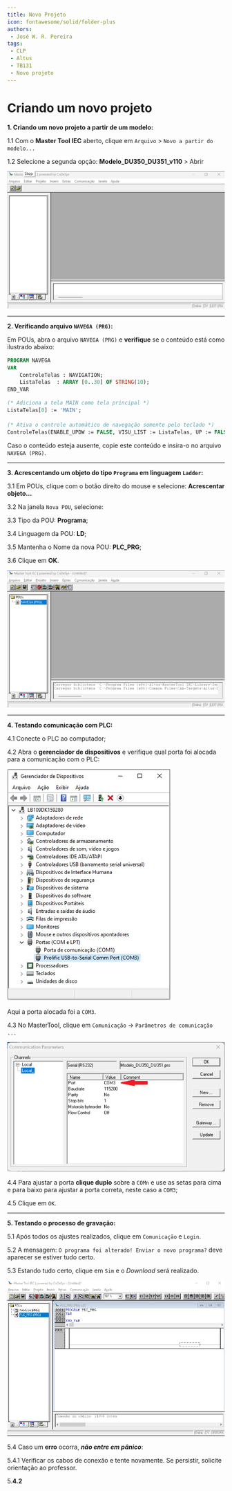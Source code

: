 ```yaml
---
title: Novo Projeto
icon: fontawesome/solid/folder-plus
authors:
 - José W. R. Pereira
tags:
 - CLP
 - Altus
 - TB131
 - Novo projeto
---
```


# Criando um novo projeto


**1. Criando um novo projeto a partir de um modelo:**

1.1 Com o **Master Tool IEC** aberto, clique em `Arquivo` > `Novo a partir do modelo...`

1.2 Selecione a segunda opção: **Modelo_DU350_DU351_v110** > Abrir

![Novo Projeto](./gif/lab1-novo.gif)

---

**2. Verificando arquivo `NAVEGA (PRG)`:**

Em POUs, abra o arquivo `NAVEGA (PRG)` e **verifique** se o conteúdo está como ilustrado abaixo:

``` Pascal
PROGRAM NAVEGA
VAR
	ControleTelas : NAVIGATION;
	ListaTelas 	: ARRAY [0..30] OF STRING(10);
END_VAR
```

``` Pascal
(* Adiciona a tela MAIN como tela principal *)
ListaTelas[0] := 'MAIN';

(* Ativa o controle automático de navegação somente pelo teclado *)
ControleTelas(ENABLE_UPDW := FALSE, VISU_LIST := ListaTelas, UP := FALSE , DOWN := FALSE);
```

Caso o conteúdo esteja ausente, copie este conteúdo e insira-o no arquivo `NAVEGA (PRG)`.

---

**3. Acrescentando um objeto do tipo `Programa` em linguagem `Ladder`:**

3.1 Em POUs, clique com o botão direito do mouse e selecione: **Acrescentar objeto...**

3.2 Na janela `Nova POU`, selecione:

3.3 Tipo da POU: **Programa**;

3.4 Linguagem da POU: **LD**;

3.5 Mantenha o Nome da nova POU: **PLC_PRG**;

3.6 Clique em **OK**.


![Acrescentar Objeto - Diagrama Ladder](./gif/lab1-add_obj-plc_prg.gif)

---

**4. Testando comunicação com PLC:**

4.1 Conecte o PLC ao computador;

4.2 Abra o **gerenciador de dispositivos** e verifique qual porta foi alocada para a comunicação com o PLC:

![Gerenciador de dispositivos - Windows](img/lab1-gerenciado_dispositivos_com3.jpeg)

Aqui a porta alocada foi a `COM3`.


4.3 No MasterTool, clique em `Comunicação` -> `Parâmetros de comunicação ...`

![Parâmetros de comunicação](img/lab1-com3.png)

4.4 Para ajustar a porta **clique duplo** sobre a `COMn` e use as setas para cima e para baixo para ajustar a porta correta, neste caso a `COM3`;

4.5 Clique em `OK`.

---

**5. Testando o processo de gravação:**

5.1 Após todos os ajustes realizados, clique em `Comunicação` e `Login`.

5.2 A mensagem: `O programa foi alterado! Enviar o novo programa?` deve aparecer se estiver tudo certo.

5.3 Estando tudo certo, clique em `Sim` e o *Download* será realizado.

![Conectando e gravando](gif/lab1-com_login.gif)

5.4 Caso um **erro** ocorra, ***não entre em pânico***:

5.4.1 Verificar os cabos de conexão e tente novamente. Se persistir, solicite orientação ao professor.

5.**4.2**
